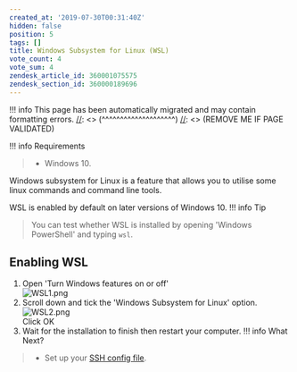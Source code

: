 ```yaml
---
created_at: '2019-07-30T00:31:40Z'
hidden: false
position: 5
tags: []
title: Windows Subsystem for Linux (WSL)
vote_count: 4
vote_sum: 4
zendesk_article_id: 360001075575
zendesk_section_id: 360000189696
---
```




[//]: <> (REMOVE ME IF PAGE VALIDATED)
[//]: <> (vvvvvvvvvvvvvvvvvvvv)
!!! info
    This page has been automatically migrated and may contain formatting errors.
[//]: <> (^^^^^^^^^^^^^^^^^^^^)
[//]: <> (REMOVE ME IF PAGE VALIDATED)

!!! info Requirements
>
> -   Windows 10.

Windows subsystem for Linux is a feature that allows you to utilise some
linux commands and command line tools.

WSL is enabled by default on later versions of Windows 10.
!!! info Tip
>
> You can test whether WSL is installed by opening 'Windows PowerShell'
> and typing `wsl`.

## Enabling WSL

1.  Open 'Turn Windows features on or off'  
    ![WSL1.png](https://support.nesi.org.nz/hc/article_attachments/360002491356/WSL1.png)
2.  Scroll down and tick the 'Windows Subsystem for Linux' option.  
    ![WSL2.png](https://support.nesi.org.nz/hc/article_attachments/360002491376/WSL2.png)  
    Click OK
3.  Wait for the installation to finish then restart your computer.
!!! info What Next?
>
> -   Set up your [SSH config
>     file](https://support.nesi.org.nz/hc/en-gb/articles/360000625535).
